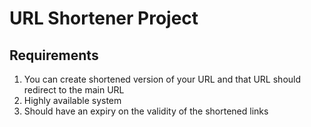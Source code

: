 # URL Shortener Project

## Requirements
1. You can create shortened version of your URL and that URL should redirect to the main URL
2. Highly available system
3. Should have an expiry on the validity of the shortened links
